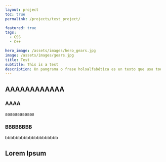 ```yaml
---
layout: project
toc: true
permalink: /projects/test_project/

featured: true
tags:
  - CSS
  - C++

hero_image: /assets/images/hero_gears.jpg
image: /assets/images/gears.jpg
title: Test
subtitle: This is a test
description: Un pangrama o frase holoalfabética es un texto que usa todas las letras posibles del alfabeto de un idioma. Los pangramas más llamativos son por lo general los que usan el menor número de letras; construir un pangrama que repita letras lo menos posible puede ser una tarea desafiante. Sin embargo, los pangramas que son largos, extremadamente adornados, cómicos o excéntricos son igualmente llamativos. 
---
```


## AAAAAAAAAAAA

### AAAA
aaaaaaaaaaaa
### BBBBBBBB
bbbbbbbbbbbbbbbbbbbb

## Lorem Ipsum